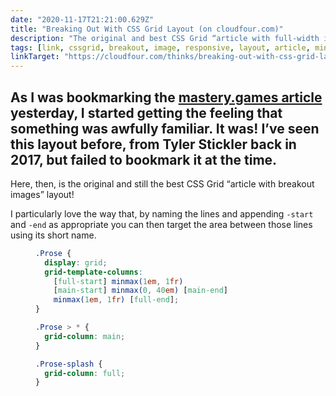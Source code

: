 ```yaml
---
date: "2020-11-17T21:21:00.629Z"
title: "Breaking Out With CSS Grid Layout (on cloudfour.com)"
description: "The original and best CSS Grid “article with full-width images” layout"
tags: [link, cssgrid, breakout, image, responsive, layout, article, minmax]
linkTarget: "https://cloudfour.com/thinks/breaking-out-with-css-grid-layout/"
---
```

As I was bookmarking the [mastery.games article](https://fuzzylogic.me/posts/2020-11-16-article-layout-with-css-grid/) yesterday, I started getting the feeling that something was awfully familiar. It was! I’ve seen this layout before, from Tyler Stickler back in 2017, but failed to bookmark it at the time.
---

Here, then, is the original and still the best CSS Grid “article with breakout images” layout! 

I particularly love the way that, by naming the lines and appending `-start` and `-end` as appropriate you can then target the area between those lines using its short name.

<figure>
  
``` css
.Prose {
  display: grid;
  grid-template-columns: 
    [full-start] minmax(1em, 1fr) 
    [main-start] minmax(0, 40em) [main-end]
    minmax(1em, 1fr) [full-end];
}

.Prose > * {
  grid-column: main;
}

.Prose-splash {
  grid-column: full;
}
```

</figure>
